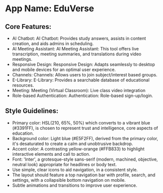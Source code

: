 # **App Name**: EduVerse

## Core Features:

- AI Chatbot: AI Chatbot: Provides study answers, assists in content creation, and aids admins in scheduling.
- AI Meeting Assistant: AI Meeting Assistant: This tool offers live transcription, meeting summaries, and translations during video meetings.
- Responsive Design: Responsive Design: Adapts seamlessly to desktop and mobile devices for an optimal user experience.
- Channels: Channels: Allows users to join subject/interest based groups.
- E-Library: E-Library: Provides a searchable database of educational resources.
- Meeting: Meeting (Virtual Classroom): Live class video integration
- Role-based Authentication: Authentication: Role-based sign-up/login.

## Style Guidelines:

- Primary color: HSL(210, 65%, 50%) which converts to a vibrant blue (#3391FF), is chosen to represent trust and intelligence, core aspects of education.
- Background color: Light blue (#E5F2FF), derived from the primary color, it's desaturated to create a calm and unobtrusive backdrop.
- Accent color: A contrasting yellow-orange (#FFB833) to highlight interactive elements and call to action.
- Font: 'Inter', a grotesque-style sans-serif (modern, machined, objective, neutral look) appropriate for headlines or body text.
- Use simple, clear icons to aid navigation, in a consistent style.
- The layout should feature a top navigation bar with profile, search, and settings, with a collapsible bottom navigation on mobile.
- Subtle animations and transitions to improve user experience.